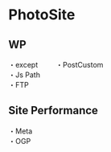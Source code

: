 # PhotoSite  

## WP  
・except     　　 
・PostCustom  
・Js Path  
・FTP

## Site Performance
・Meta  
・OGP
